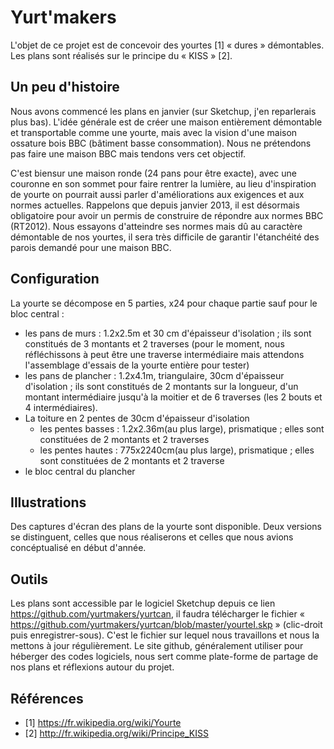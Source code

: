 # Yurt'makers

L'objet de ce projet est de concevoir des yourtes [1] « dures » démontables. Les plans sont réalisés sur le principe du « KISS » [2].

## Un peu d'histoire

Nous avons commencé les plans en janvier (sur Sketchup, j'en reparlerais plus bas).
L'idée générale est de créer une maison entièrement démontable et transportable comme une yourte, mais avec la vision d'une maison ossature bois BBC (bâtiment basse consommation).
Nous ne prétendons pas faire une maison BBC mais tendons vers cet objectif.

C'est biensur une maison ronde (24 pans pour être exacte), avec une couronne en son sommet pour faire rentrer la lumière, au lieu d'inspiration de yourte on pourrait aussi parler d'améliorations aux exigences et aux normes actuelles.
Rappelons que depuis janvier 2013, il est désormais obligatoire pour avoir un permis de construire de répondre aux normes BBC (RT2012).
Nous essayons d'atteindre ses normes mais dû au caractère démontable de nos yourtes, il sera très difficile de garantir l'étanchéité des parois demandé pour une maison BBC.

## Configuration

La yourte se décompose en 5 parties, x24 pour chaque partie sauf pour le bloc central :
* les pans de murs : 1.2x2.5m et 30 cm d'épaisseur d'isolation ; ils sont constitués de 3 montants et 2 traverses (pour le moment, nous réfléchissons à peut être une traverse intermédiaire mais attendons l'assemblage d'essais de la yourte entière pour tester)
* les pans de plancher : 1.2x4.1m, triangulaire, 30cm d'épaisseur d'isolation ; ils sont constitués de 2 montants sur la longueur, d'un montant intermédiaire jusqu'à la moitier et de 6 traverses (les 2 bouts et 4 intermédiaires).
* La toiture en 2 pentes de 30cm d'épaisseur d'isolation
  * les pentes basses : 1.2x2.36m(au plus large), prismatique ; elles sont constituées de 2 montants et 2 traverses
  * les pentes hautes  : 775x2240cm(au plus large), prismatique ; elles sont constituées de 2 montants et 2 traverse
* le bloc central du plancher

## Illustrations

Des captures d'écran des plans de la yourte sont disponible. Deux versions se distinguent, celles que nous réaliserons et celles que nous avions concéptualisé en début d'année.

## Outils

Les plans sont accessible par le logiciel Sketchup depuis ce lien https://github.com/yurtmakers/yurtcan, il faudra télécharger le fichier « https://github.com/yurtmakers/yurtcan/blob/master/yourteI.skp » (clic-droit puis enregistrer-sous).
C'est le fichier sur lequel nous travaillons et nous la mettons à jour régulièrement.
Le site github, généralement utiliser pour héberger des codes logiciels, nous sert comme plate-forme de partage de nos plans et réflexions autour du projet.

## Références

* [1] https://fr.wikipedia.org/wiki/Yourte
* [2] http://fr.wikipedia.org/wiki/Principe_KISS
